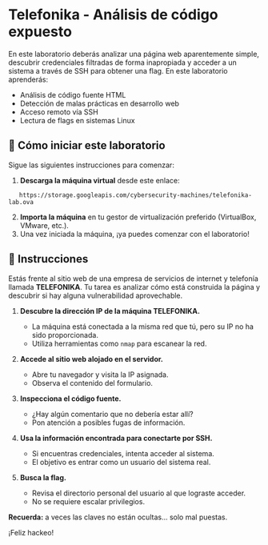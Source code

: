 # Telefonika - Análisis de código expuesto

En este laboratorio deberás analizar una página web aparentemente simple, descubrir credenciales filtradas de forma inapropiada y acceder a un sistema a través de SSH para obtener una flag. En este laboratorio aprenderás:

- Análisis de código fuente HTML
- Detección de malas prácticas en desarrollo web
- Acceso remoto vía SSH
- Lectura de flags en sistemas Linux


<how-to-start>
   
## 🌱 Cómo iniciar este laboratorio

Sigue las siguientes instrucciones para comenzar:

1. **Descarga la máquina virtual** desde este enlace:

<onlyfor withbanner="true" permission="get_private_link">
   
```url
   https://storage.googleapis.com/cybersecurity-machines/telefonika-lab.ova
```
</onlyfor>

2. **Importa la máquina** en tu gestor de virtualización preferido (VirtualBox, VMware, etc.).
3. Una vez iniciada la máquina, ¡ya puedes comenzar con el laboratorio!

</how-to-start>


## 📄 Instrucciones

Estás frente al sitio web de una empresa de servicios de internet y telefonía llamada **TELEFONIKA**. Tu tarea es analizar cómo está construida la página y descubrir si hay alguna vulnerabilidad aprovechable.


1. **Descubre la dirección IP de la máquina TELEFONIKA.**
   - La máquina está conectada a la misma red que tú, pero su IP no ha sido proporcionada.
   - Utiliza herramientas como `nmap` para escanear la red.

2. **Accede al sitio web alojado en el servidor.**
   - Abre tu navegador y visita la IP asignada.
   - Observa el contenido del formulario.

3. **Inspecciona el código fuente.**
   - ¿Hay algún comentario que no debería estar allí?
   - Pon atención a posibles fugas de información.

4. **Usa la información encontrada para conectarte por SSH.**
   - Si encuentras credenciales, intenta acceder al sistema.
   - El objetivo es entrar como un usuario del sistema real.

5. **Busca la flag.**
   - Revisa el directorio personal del usuario al que lograste acceder.
   - No se requiere escalar privilegios.



**Recuerda:** a veces las claves no están ocultas... solo mal puestas.

¡Feliz hackeo!

